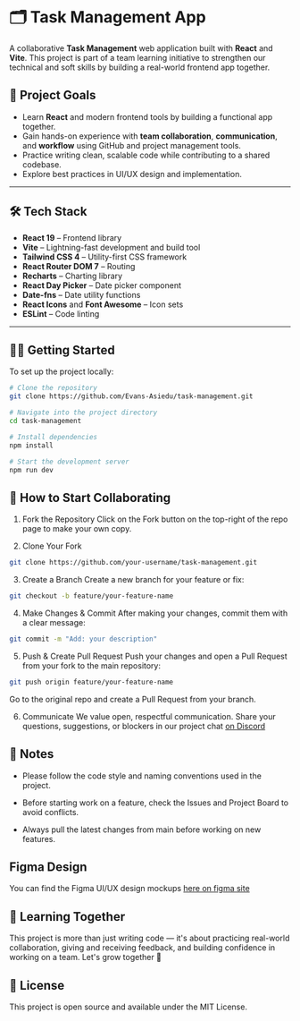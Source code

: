 # 🗂️ Task Management App

A collaborative **Task Management** web application built with **React** and **Vite**. This project is part of a team learning initiative to strengthen our technical and soft skills by building a real-world frontend app together.

## 🚀 Project Goals

- Learn **React** and modern frontend tools by building a functional app together.
- Gain hands-on experience with **team collaboration**, **communication**, and **workflow** using GitHub and project management tools.
- Practice writing clean, scalable code while contributing to a shared codebase.
- Explore best practices in UI/UX design and implementation.

---

## 🛠️ Tech Stack

- **React 19** – Frontend library
- **Vite** – Lightning-fast development and build tool
- **Tailwind CSS 4** – Utility-first CSS framework
- **React Router DOM 7** – Routing
- **Recharts** – Charting library
- **React Day Picker** – Date picker component
- **Date-fns** – Date utility functions
- **React Icons** and **Font Awesome** – Icon sets
- **ESLint** – Code linting

---

## 🧑‍💻 Getting Started

To set up the project locally:

```bash
# Clone the repository
git clone https://github.com/Evans-Asiedu/task-management.git

# Navigate into the project directory
cd task-management

# Install dependencies
npm install

# Start the development server
npm run dev

```

## 🤝 How to Start Collaborating
1. Fork the Repository
Click on the Fork button on the top-right of the repo page to make your own copy.

2. Clone Your Fork
```bash
git clone https://github.com/your-username/task-management.git
```
3. Create a Branch
Create a new branch for your feature or fix:
```bash
git checkout -b feature/your-feature-name
```
4. Make Changes & Commit
After making your changes, commit them with a clear message:
```bash
git commit -m "Add: your description"
```
5. Push & Create Pull Request
Push your changes and open a Pull Request from your fork to the main repository:
```bash
git push origin feature/your-feature-name
```
Go to the original repo and create a Pull Request from your branch.

6. Communicate
We value open, respectful communication. Share your questions, suggestions, or blockers in our project chat [on Discord]()


## 📌 Notes
- Please follow the code style and naming conventions used in the project.

- Before starting work on a feature, check the Issues and Project Board to avoid conflicts.

- Always pull the latest changes from main before working on new features.



## Figma Design
You can find the Figma UI/UX design mockups [here on figma site](https://www.figma.com/community/file/1141955831276958587/task-management-dashboard-pickolab-studio)


## 🧠 Learning Together
This project is more than just writing code — it's about practicing real-world collaboration, giving and receiving feedback, and building confidence in working on a team. Let's grow together 💪


## 📄 License
This project is open source and available under the MIT License.
